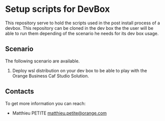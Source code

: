 # Setup scripts for DevBox

This repository serve to hold the scripts used in the post install process of a devbox. 
This repository can be cloned in the dev box the the user will be able to run them depending of the scenario he needs for its dev box usage.

## Scenario 

The following scenario are available.

1. Deploy wsl distribution on your dev box to be able to play with the Orange Business Caf Studio Solution.

## Contacts

To get more information you can reach:

- Matthieu PETITE <matthieu.petite@orange.com>